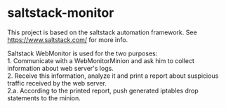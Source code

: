 # saltstack-monitor
This project is based on the saltstack automation framework. See https://www.saltstack.com/ for more info.

Saltstack WebMonitor is used for the two purposes:
<br/>1. Communicate with a WebMonitorMinion and ask him to collect information about web server's logs.
<br/>2. Receive this information, analyze it and print a report about suspicious traffic received by the web server.
<br/>2.a. According to the printed report, push generated iptables drop statements to the minion.
